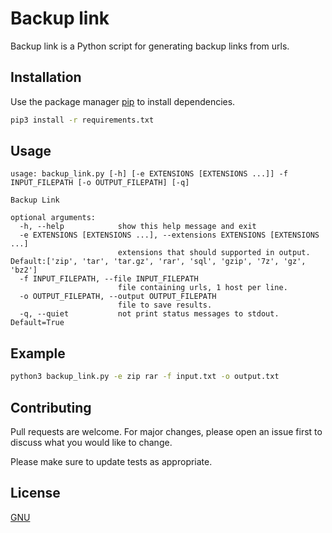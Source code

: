 # Backup link

Backup link is a Python script for generating backup links from urls.

## Installation

Use the package manager [pip](https://pip.pypa.io/en/stable/) to install dependencies.

```bash
pip3 install -r requirements.txt
```

## Usage

```
usage: backup_link.py [-h] [-e EXTENSIONS [EXTENSIONS ...]] -f INPUT_FILEPATH [-o OUTPUT_FILEPATH] [-q]

Backup Link

optional arguments:
  -h, --help            show this help message and exit
  -e EXTENSIONS [EXTENSIONS ...], --extensions EXTENSIONS [EXTENSIONS ...]
                        extensions that should supported in output. Default:['zip', 'tar', 'tar.gz', 'rar', 'sql', 'gzip', '7z', 'gz', 'bz2']
  -f INPUT_FILEPATH, --file INPUT_FILEPATH
                        file containing urls, 1 host per line.
  -o OUTPUT_FILEPATH, --output OUTPUT_FILEPATH
                        file to save results.
  -q, --quiet           not print status messages to stdout. Default=True
```

## Example
```bash
python3 backup_link.py -e zip rar -f input.txt -o output.txt
```

## Contributing
Pull requests are welcome. For major changes, please open an issue first to discuss what you would like to change.

Please make sure to update tests as appropriate.

## License
[GNU](https://choosealicense.com/licenses/gpl-3.0/)